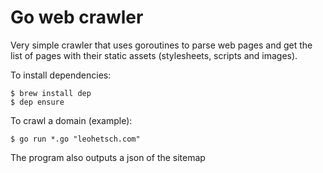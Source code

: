 # Go web crawler

Very simple crawler that uses goroutines to parse web pages and get the list of pages with their static assets (stylesheets, scripts and images).

To install dependencies:
```
$ brew install dep
$ dep ensure
```

To crawl a domain (example): 
```
$ go run *.go "leohetsch.com"
```

The program also outputs a json of the sitemap
